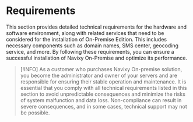# Requirements

This section provides detailed technical requirements for the hardware and software environment, along with related services that need to be considered for the installation of On-Premise Edition. This includes necessary components such as domain names, SMS center, geocoding service, and more. By following these requirements, you can ensure a successful installation of Navixy On-Premise and optimize its performance.

> [!INFO]
> As a customer who purchases Navixy On-premise solution, you become the administrator and owner of your servers and are responsible for ensuring their stable operation and maintenance.
> It is essential that you comply with all technical requirements listed in this section to avoid unpredictable consequences and minimize the risks of system malfunction and data loss. Non-compliance can result in severe consequences, and in some cases, technical support may not be possible.